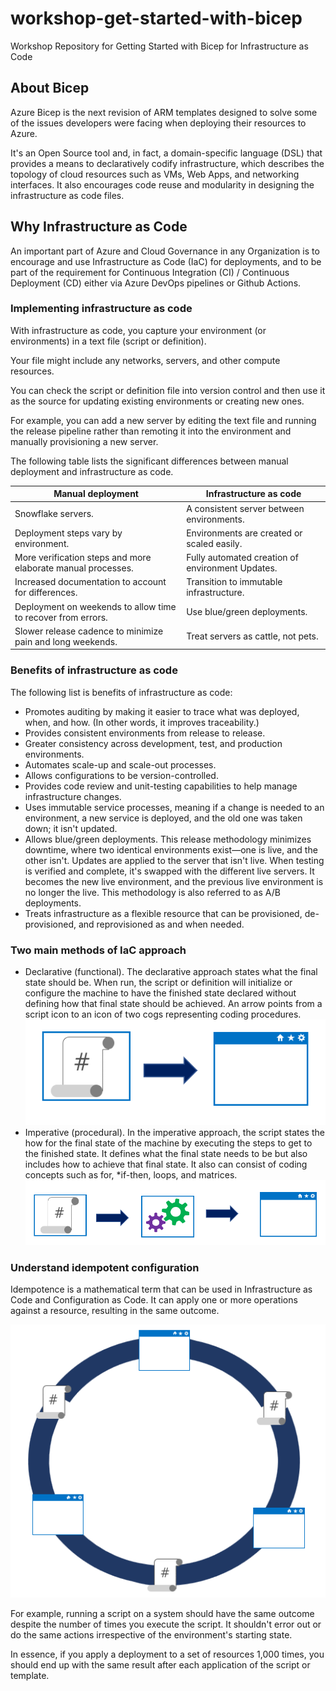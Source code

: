 # workshop-get-started-with-bicep

Workshop Repository for Getting Started with Bicep for Infrastructure as Code

## About Bicep

Azure Bicep is the next revision of ARM templates designed to solve some of the issues developers were facing when deploying their resources to Azure.

It's an Open Source tool and, in fact, a domain-specific language (DSL) that provides a means to declaratively codify infrastructure, which describes the topology of cloud resources such as VMs, Web Apps, and networking interfaces. It also encourages code reuse and modularity in designing the infrastructure as code files.

## Why Infrastructure as Code

An important part of Azure and Cloud Governance in any Organization is to encourage and use Infrastructure as Code (IaC) for deployments, and to be part of the requirement for Continuous Integration (CI) / Continuous Deployment (CD) either via Azure DevOps pipelines or Github Actions.

### Implementing infrastructure as code

With infrastructure as code, you capture your environment (or environments) in a text file (script or definition).

Your file might include any networks, servers, and other compute resources.

You can check the script or definition file into version control and then use it as the source for updating existing environments or creating new ones.

For example, you can add a new server by editing the text file and running the release pipeline rather than remoting it into the environment and manually provisioning a new server.

The following table lists the significant differences between manual deployment and infrastructure as code.

| Manual deployment | Infrastructure as code |
|---|---|
| Snowflake servers. | A consistent server between environments. |
| Deployment steps vary by environment. |Environments are created or scaled easily. |
| More verification steps and more elaborate manual processes. | Fully automated creation of environment Updates. |
| Increased documentation to account for differences. | Transition to immutable infrastructure. |
Deployment on weekends to allow time to recover from errors. | Use blue/green deployments.
| Slower release cadence to minimize pain and long weekends. | Treat servers as cattle, not pets.

### Benefits of infrastructure as code

The following list is benefits of infrastructure as code:

* Promotes auditing by making it easier to trace what was deployed, when, and how. (In other words, it improves traceability.)
* Provides consistent environments from release to release.
* Greater consistency across development, test, and production environments.
* Automates scale-up and scale-out processes.
* Allows configurations to be version-controlled.
* Provides code review and unit-testing capabilities to help manage infrastructure changes.
* Uses immutable service processes, meaning if a change is needed to an environment, a new service is deployed, and the old one was taken down; it isn't updated.
* Allows blue/green deployments. This release methodology minimizes downtime, where two identical environments exist—one is live, and the other isn't. Updates are applied to the server that isn't live. When testing is verified and complete, it's swapped with the different live servers. It becomes the new live environment, and the previous live environment is no longer the live. This methodology is also referred to as A/B deployments.
* Treats infrastructure as a flexible resource that can be provisioned, de-provisioned, and reprovisioned as and when needed.

### Two main methods of IaC approach

* Declarative (functional). The declarative approach states what the final state should be. When run, the script or definition will initialize or configure the machine to have the finished state declared without defining how that final state should be achieved.
An arrow points from a script icon to an icon of two cogs representing coding procedures.
![Declarative](.attachments/declarative.png)
* Imperative (procedural). In the imperative approach, the script states the how for the final state of the machine by executing the steps to get to the finished state. It defines what the final state needs to be but also includes how to achieve that final state. It also can consist of coding concepts such as for, *if-then, loops, and matrices.
![Imperative](.attachments/imperative.png)

### Understand idempotent configuration

Idempotence is a mathematical term that can be used in Infrastructure as Code and Configuration as Code. It can apply one or more operations against a resource, resulting in the same outcome.

![Idempotence](.attachments/idempotency.png)

For example, running a script on a system should have the same outcome despite the number of times you execute the script. It shouldn't error out or do the same actions irrespective of the environment's starting state.

In essence, if you apply a deployment to a set of resources 1,000 times, you should end up with the same result after each application of the script or template.
